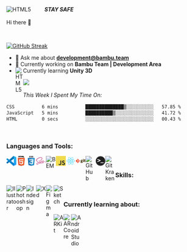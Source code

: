 
<img align="left" alt="HTML5" width="100px" src="https://bambu.team/L77cc_emoji.png"/> <strong>*STAY SAFE*</strong>
<br />
<br />
Hi there 👋

<br />

[![GitHub Streak](http://github-readme-streak-stats.herokuapp.com?user=BambuTeam&theme=gotham&date_format=%5BY%20%5DM%20j)](https://git.io/streak-stats)

- 💬 Ask me about <strong>development@bambu.team</strong>
- 🔭 Currently working on <strong>Bambu Team | Development Area</strong>
- Currently learning   <strong>Unity 3D</strong><img align="left" alt="HTML5" width="20px" src="https://cdn.svgporn.com/logos/unity.svg" />


<img height="180em" src="https://github-readme-stats.vercel.app/api/top-langs/?username=BambuTeam&layout=compact&theme=dark" />

*This Week I Spent My Time On:*
<!--START_SECTION:waka-->

```text
CSS          6 mins          ██████████████▒░░░░░░░░░░   57.85 %
JavaScript   5 mins          ██████████▒░░░░░░░░░░░░░░   41.72 %
HTML         0 secs          ░░░░░░░░░░░░░░░░░░░░░░░░░   00.43 %
```

<!--END_SECTION:waka-->

<br />

### Languages and Tools:

<img align="left" alt="Visual Studio Code" width="26px" src="https://raw.githubusercontent.com/github/explore/80688e429a7d4ef2fca1e82350fe8e3517d3494d/topics/visual-studio-code/visual-studio-code.png" />
<img align="left" alt="HTML5" width="26px" src="https://raw.githubusercontent.com/github/explore/80688e429a7d4ef2fca1e82350fe8e3517d3494d/topics/html/html.png" />
<img align="left" alt="CSS3" width="26px" src="https://raw.githubusercontent.com/github/explore/80688e429a7d4ef2fca1e82350fe8e3517d3494d/topics/css/css.png" />
<img align="left" alt="Sass" width="26px" src="https://raw.githubusercontent.com/github/explore/80688e429a7d4ef2fca1e82350fe8e3517d3494d/topics/sass/sass.png" />
<img align="left" alt="BEM" width="26px" src="http://getbem.com/assets/b_.svg" />
<img align="left" alt="JavaScript" width="26px" src="https://raw.githubusercontent.com/github/explore/80688e429a7d4ef2fca1e82350fe8e3517d3494d/topics/javascript/javascript.png" />
<img align="left" alt="React" width="26px" src="https://raw.githubusercontent.com/github/explore/80688e429a7d4ef2fca1e82350fe8e3517d3494d/topics/react/react.png" />
<img align="left" alt="Git" width="26px" src="https://raw.githubusercontent.com/github/explore/80688e429a7d4ef2fca1e82350fe8e3517d3494d/topics/git/git.png" />
<img align="left" alt="GitHub" width="26px" src="https://avatars.githubusercontent.com/u/9919?s=200&v=4" />
<img align="left" alt="Terminal" width="26px" src="https://raw.githubusercontent.com/github/explore/80688e429a7d4ef2fca1e82350fe8e3517d3494d/topics/terminal/terminal.png" />
<img align="left" alt="Git Kraken" width="26px" src="https://cdn.svgporn.com/logos/gitkraken.svg" />
<br />

### Skills:

<img align="left" alt="Illustrator" width="26px" src="https://helpx.adobe.com/content/dam/help/mnemonics/ai_cc_app_RGB.svg" />
<img align="left" alt="Photoshop" width="26px" src="https://cdn.worldvectorlogo.com/logos/photoshop-cc-4.svg" />
<img align="left" alt="Indesign" width="26px" src="https://helpx.adobe.com/content/dam/help/mnemonics/id_cc_app_RGB.svg" />
<img align="left" alt="Xd" width="26px" src="https://cdn.worldvectorlogo.com/logos/adobe-xd-1.svg" />
<img align="left" alt="Figma" width="20px" src="https://cdn.svgporn.com/logos/figma.svg" />
<img align="left" alt="Sketch" width="26px" src="https://cdn.svgporn.com/logos/sketch.svg" />
<br />

### Currently learning about:
<img align="left" alt="ARKit" width="26px" src="https://developer.apple.com/assets/elements/icons/arkit/arkit-96x96_2x.png" />
<img align="left" alt="ARCore" width="20px" src="https://arvr.google.com/static/images/arcore/arcore_logo_icon.svg" />
<img align="left" alt="AndroidStudio" width="26px" src="https://2.bp.blogspot.com/-tzm1twY_ENM/XlCRuI0ZkRI/AAAAAAAAOso/BmNOUANXWxwc5vwslNw3WpjrDlgs9PuwQCLcBGAsYHQ/s1600/pasted%2Bimage%2B0.png" />




